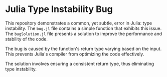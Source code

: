 # Julia Type Instability Bug

This repository demonstrates a common, yet subtle, error in Julia: type instability.  The `bug.jl` file contains a simple function that exhibits this issue. The `bugSolution.jl` file presents a solution to improve the performance and stability of the code.

The bug is caused by the function's return type varying based on the input.  This prevents Julia's compiler from optimizing the code effectively.

The solution involves ensuring a consistent return type, thus eliminating type instability.
